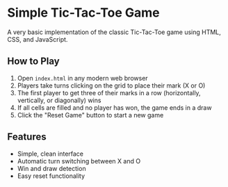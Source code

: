 # Simple Tic-Tac-Toe Game

A very basic implementation of the classic Tic-Tac-Toe game using HTML, CSS, and JavaScript.

## How to Play

1. Open `index.html` in any modern web browser
2. Players take turns clicking on the grid to place their mark (X or O)
3. The first player to get three of their marks in a row (horizontally, vertically, or diagonally) wins
4. If all cells are filled and no player has won, the game ends in a draw
5. Click the "Reset Game" button to start a new game

## Features

- Simple, clean interface
- Automatic turn switching between X and O
- Win and draw detection
- Easy reset functionality
